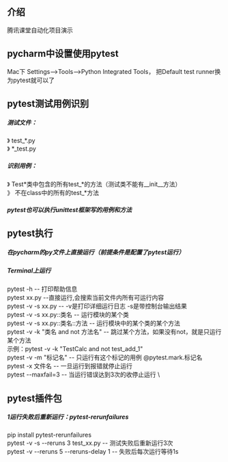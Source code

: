 ## 介绍
腾讯课堂自动化项目演示

## pycharm中设置使用pytest
Mac下
Settings-->Tools-->Python Integrated Tools， 把Default test runner换为pytest就可以了

## pytest测试用例识别
##### 测试文件：  
》  test_*.py \
》  \*_test.py 
##### 识别用例：  
》  Test*类中包含的所有test_*的方法（测试类不能有__init__方法） \
》  不在class中的所有的test_*方法 
##### pytest也可以执行unittest框架写的用例和方法

## pytest执行

##### 在pycharm的py文件上直接运行（前提条件是配置了pytest运行）

##### Terminal上运行

pytest -h   -- 打印帮助信息 \
pytest xx.py   --直接运行,会搜索当前文件内所有可运行内容 \
pytest -v -s xx.py   -- -v是打印详细运行日志 -s是带控制台输出结果 \
pytest -v -s xx.py::类名  -- 运行模块的某个类 \
pytest -v -s xx.py::类名::方法  -- 运行模块中的某个类的某个方法 \
pytest -v -k "类名 and not 方法名"  -- 跳过某个方法，如果没有not，就是只运行某个方法 \
示例：pytest -v -k "TestCalc and not test_add_1" \
pytest -v -m "标记名"  -- 只运行有这个标记的用例 @pytest.mark.标记名 \
pytest -x 文件名  -- 一旦运行到报错就停止运行 \
pytest --maxfail=3  -- 当运行错误达到3次的收停止运行 \

## pytest插件包
##### 1运行失败后重新运行：pytest-rerunfailures
pip install pytest-rerunfailures \
pytest -v -s --reruns 3 test_xx.py   -- 测试失败后重新运行3次 \
pytest -v --reruns 5 --reruns-delay 1  -- 失败后每次运行等待1s 

